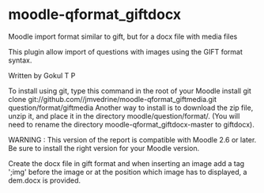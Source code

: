 moodle-qformat_giftdocx
========================

Moodle import format similar to gift, but for a docx file with media files

This plugin allow import of questions with images using the GIFT format syntax.

Written by Gokul T P

To install using git, type this command in the root of your Moodle install
    git clone git://github.com//jmvedrine/moodle-qformat_giftmedia.git question/format/giftmedia
Another way to install is to download the zip file, unzip it, and place it in the directory
moodle/question/format/. (You will need to rename the directory moodle-qformat_giftdocx-master to giftdocx).

WARNING : This version of the report is compatible with Moodle 2.6 or later.
Be sure to install the right version for your Moodle version.

Create the docx file in gift format and when inserting an image add a tag ';img' before the image or at
the position which image has to displayed, a dem.docx is provided.
